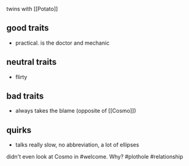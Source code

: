 twins with [[Potato]]

## good traits
- practical. is the doctor and mechanic

## neutral traits
- flirty

## bad traits
- always takes the blame (opposite of [[Cosmo]])

## quirks
- talks really slow, no abbreviation, a lot of ellipses

didn't even look at Cosmo in #welcome. Why? #plothole #relationship